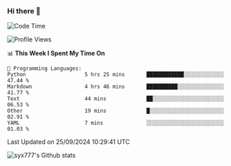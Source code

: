 ### Hi there 👋

<!--
**syx777/syx777** is a ✨ _special_ ✨ repository because its `README.md` (this file) appears on your GitHub profile.

Here are some ideas to get you started:

- 🔭 I’m currently working on ...
- 🌱 I’m currently learning ...
- 👯 I’m looking to collaborate on ...
- 🤔 I’m looking for help with ...
- 💬 Ask me about ...
- 📫 How to reach me: ...
- 😄 Pronouns: ...
- ⚡ Fun fact: ...
-->
<!--START_SECTION:waka-->
![Code Time](http://img.shields.io/badge/Code%20Time-219%20hrs%2033%20mins-blue)

![Profile Views](http://img.shields.io/badge/Profile%20Views-54-blue)

📊 **This Week I Spent My Time On** 

```text
💬 Programming Languages: 
Python                   5 hrs 25 mins       ████████████░░░░░░░░░░░░░   47.44 % 
Markdown                 4 hrs 46 mins       ██████████░░░░░░░░░░░░░░░   41.77 % 
Text                     44 mins             ██░░░░░░░░░░░░░░░░░░░░░░░   06.53 % 
Other                    19 mins             █░░░░░░░░░░░░░░░░░░░░░░░░   02.91 % 
YAML                     7 mins              ░░░░░░░░░░░░░░░░░░░░░░░░░   01.03 % 
```


 Last Updated on 25/09/2024 10:29:41 UTC
<!--END_SECTION:waka-->

![syx777's Github stats](https://github-readme-stats-syx777.vercel.app/api?username=syx777&show_icons=true&count_private=true)
